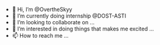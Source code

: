 - 👋 Hi, I’m @OvertheSkyy
- 🌱 I’m currently doing internship @DOST-ASTI
- 💞️ I’m looking to collaborate on ...
- 👀 I’m interested in doing things that makes me excited ...
- 📫 How to reach me ...

<!---
OvertheSkyy/OvertheSkyy is a ✨ special ✨ repository because its `README.md` (this file) appears on your GitHub profile.
You can click the Preview link to take a look at your changes.
--->
